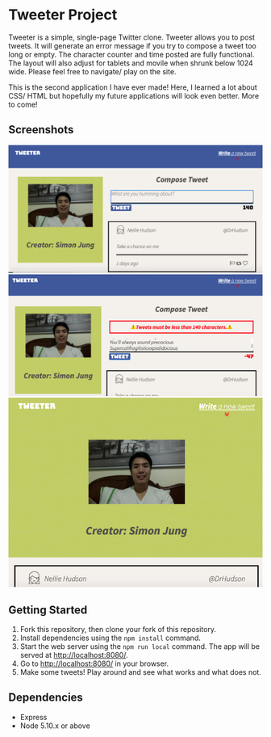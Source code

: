 # Tweeter Project

Tweeter is a simple, single-page Twitter clone. Tweeter allows you to post tweets. It will generate an error message if you try to compose a tweet too long or empty. The character counter and time posted are fully functional. The layout will also adjust for tablets and movile when shrunk below 1024 wide. Please feel free to navigate/ play on the site.

This is the second application I have ever made! Here, I learned a lot about CSS/ HTML but hopefully my future applications will look even better. More to come!

## Screenshots
!["Tweeter Snapshot"](https://github.com/simon-hb/tweeter/blob/master/docs/tweeterPic.png?raw=true)
!["Error Message"](https://github.com/simon-hb/tweeter/blob/master/docs/errorMessage.png?raw=true)
!["Mobile/ Tablet View"](https://github.com/simon-hb/tweeter/blob/master/docs/mobileView.png?raw=true)

## Getting Started

1. Fork this repository, then clone your fork of this repository.
2. Install dependencies using the `npm install` command.
3. Start the web server using the `npm run local` command. The app will be served at <http://localhost:8080/>.
4. Go to <http://localhost:8080/> in your browser.
5. Make some tweets! Play around and see what works and what does not.

## Dependencies

- Express
- Node 5.10.x or above
